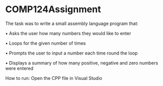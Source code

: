 # COMP124Assignment

The task was to write a small assembly language program that:
 
• Asks the user how many numbers they would like to enter 

• Loops for the given number of times 

• Prompts the user to input a number each time round the loop

• Displays a summary of how many positive, negative and zero numbers were entered

How to run:
Open the CPP file in Visual Studio
